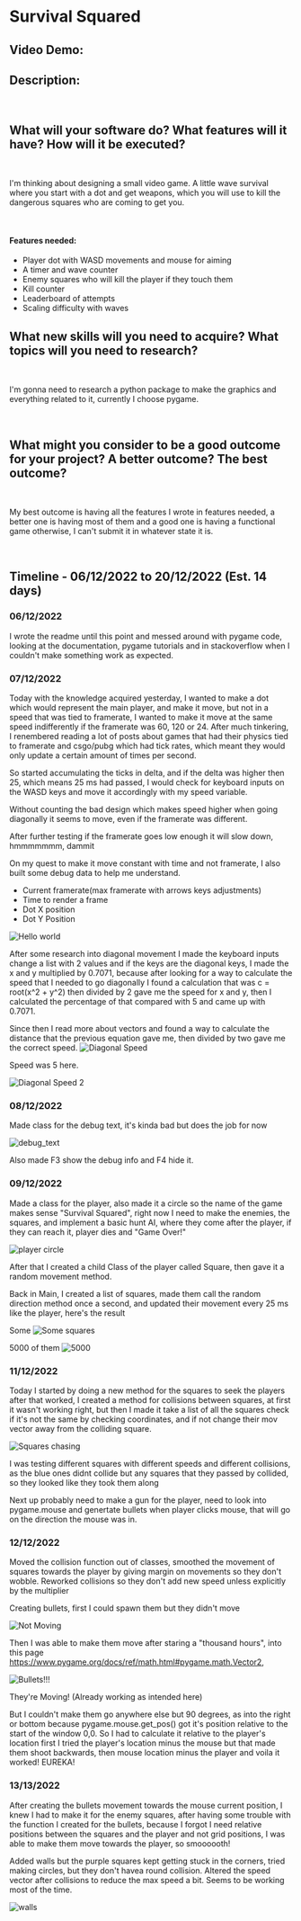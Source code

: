 <!--

Writing Guidelines
https://docs.github.com/en/get-started/writing-on-github/getting-started-with-writing-and-formatting-on-github/basic-writing-and-formatting-syntax

“The code is more what you’d call ‘guidelines’ than actual rules.”
– Barbossa, Pirates of the Caribbean

-->

# Survival Squared
## Video Demo:  <URL HERE>
## Description:

<br>

## What will your software do? What features will it have? How will it be executed?
<br>

I'm thinking about designing a small video game. A little wave survival where you start with a dot and get weapons, which you will use to kill the dangerous squares who are coming to get you.

<br>

#### Features needed:

- Player dot with WASD movements and mouse for aiming
- A timer and wave counter
- Enemy squares who will kill the player if they touch them
- Kill counter
- Leaderboard of attempts
- Scaling difficulty with waves



## What new skills will you need to acquire? What topics will you need to research?
<br>

I'm gonna need to research a python package to make the graphics and everything related to it, currently I choose pygame.

<br>

## What might you consider to be a good outcome for your project? A better outcome? The best outcome?
<br>

My best outcome is having all the features I wrote in features needed, a better one is having most of them and a good one is having a functional game otherwise, I can't submit it in whatever state it is.


<br>

## Timeline - 06/12/2022 to 20/12/2022 (Est. 14 days) 

### 06/12/2022

I wrote the readme until this point and messed around with pygame code, looking at the documentation, pygame tutorials and in stackoverflow when I couldn't make something work as expected.

### 07/12/2022

Today with the knowledge acquired yesterday, I wanted to make a dot which would represent the main player, and make it move, but not in a speed that was tied to framerate, I wanted to make it move at the same speed indifferently if the framerate was 60, 120 or 24. After much tinkering, I renembered reading a lot of posts about games that had their physics tied to framerate and csgo/pubg which had tick rates, which meant they would only update a certain amount of times per second.

So started accumulating the ticks in delta, and if the delta was higher then 25, which means 25 ms had passed, I would check for keyboard inputs on the WASD keys and move it accordingly with my speed variable.

Without counting the bad design which makes speed higher when going diagonally it seems to move, even if the framerate was different.

After further testing if the framerate goes low enough it will slow down, hmmmmmmm, dammit

On my quest to make it move constant with time and not framerate, I also built some debug data to help me understand.

- Current framerate(max framerate with arrows keys adjustments)
- Time to render a frame
- Dot X position
- Dot Y Position

![Hello world](progress-pics/Screenshot_20221207_042946.png)

After some research into diagonal movement I made the keyboard inputs change a list with 2 values and if the keys are the diagonal keys, I made the x and y multiplied by 0.7071, because after looking for a way to calculate the speed that I needed to go diagonally I found a calculation that was c = root(x^2 + y^2) then divided by 2 gave me the speed for x and y, then I calculated the percentage of that compared with 5 and came up with 0.7071. 

Since then I read more about vectors and found a way to calculate the distance that the previous equation gave me, then divided by two gave me the correct speed.
![Diagonal Speed](progress-pics/Screenshot_20221207_102208.png)

Speed was 5 here.

![Diagonal Speed 2](progress-pics/Screenshot_speed.png)

### 08/12/2022

Made class for the debug text, it's kinda bad but does the job for now 

![debug_text](progress-pics/Screenshot%202022-12-09%20145521.png)

Also made F3 show the debug info and F4 hide it.

### 09/12/2022

Made a class for the player, also made it a circle so the name of the game makes sense "Survival Squared", right now I need to make the enemies, the squares, and implement a basic hunt AI, where they come after the player, if they can reach it, player dies and "Game Over!"

![player circle](progress-pics/Screenshot%20_player.png)


After that I created a child Class of the player called Square, then gave it a random movement method.

Back in Main, I created a list of squares, made them call the random direction method once a second, and updated their movement every 25 ms like the player, here's the result

Some
![Some squares](progress-pics/Screenshot_squares.png)

5000 of them
![5000](progress-pics/Screenshot_20221209_070243.png)

### 11/12/2022

Today I started by doing a new method for the squares to seek the players after that worked, I created a method for collisions between squares, at first it wasn't working right, but then I made it take a list of all the squares check if it's not the same by checking coordinates, and if not change their mov vector away from the colliding square.

![Squares chasing](progress-pics/Screenshot_20221211_032920.png)

I was testing different squares with different speeds and different collisions, as the blue ones didnt collide but any squares that they passed by collided, so they looked like they took them along

Next up probably need to make a gun for the player, need to look into pygame.mouse and genertate bullets when player clicks mouse, that will go on the direction the mouse was in.

### 12/12/2022

Moved the collision function out of classes, smoothed the movement of squares towards the player by giving margin on movements so they don't wobble. Reworked collisions so they don't add new speed unless explicitly  by the multiplier

Creating bullets, first I could spawn them but they didn't move

![Not Moving](progress-pics/Screenshot_20221212_062048.png)

Then I was able to make them move after staring a "thousand hours", into this page https://www.pygame.org/docs/ref/math.html#pygame.math.Vector2, 

![Bullets!!!](progress-pics/Screenshot%20(8).png)

They're Moving! (Already working as intended here)

But I couldn't make them go anywhere else but 90 degrees, as into the right or bottom because pygame.mouse.get_pos() got it's position relative to the start of the window 0,0. So I had to  calculate it relative to the player's location first I tried the player's location minus the mouse but that made them shoot backwards, then mouse location minus the player and voila it worked! EUREKA!

### 13/13/2022

After creating the bullets movement towards the mouse current position, I knew I had to make it for the enemy squares, after having some trouble with the function I created for the bullets, because I forgot I need relative positions between the squares and the player and not grid positions, I was able to make them move towards the player, so smoooooth!


Added walls but the purple squares kept getting stuck in the corners, tried making circles, but they don't havea round collision. Altered the speed vector after collisions to reduce the max speed a bit. Seems to be working most of the time.

![walls](progress-pics/Screenshot%20(10).png)